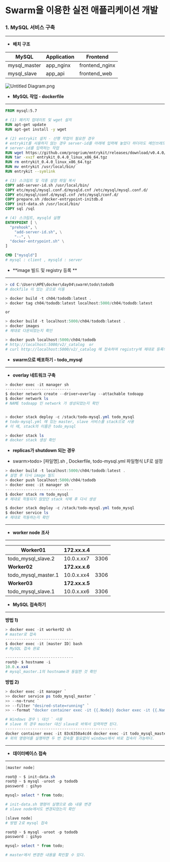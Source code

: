 # Swarm을 이용한 실전 애플리케이션 개발



### 1. MySQL 서비스 구축

---



- **배치 구조**

| MySQL        | Application | Frontend       |
| ------------ | ----------- | -------------- |
| mysql_master | app_nginx   | frontend_nginx |
| mysql_slave  | app_api     | frontend_web   |

![Untitled Diagram.png](https://github.com/whdvlf94/TIL/blob/master/img/Untitled%20Diagram.png?raw=true)







- **MySQL 작업 - dockerfile**

---

```dockerfile
FROM mysql:5.7

# (1) 패키지 업데이트 및 wget 설치
RUN apt-get update
RUN apt-get install -y wget

# (2) entrykit 설치 - 선행 작업이 필요한 경우
# entrykit를 사용하지 않는 경우 server-id를 아래에 입력해 놓았다 하더라도 메인쓰레드 보다 나중에 실행되는 경우가 발생할 수 있다.
# server-id를 입력하는 작업
RUN wget https://github.com/progrium/entrykit/releases/download/v0.4.0/entrykit_0.4.0_linux_x86_64.tgz
RUN tar -xvzf entrykit_0.4.0_linux_x86_64.tgz
RUN rm entrykit_0.4.0_linux_x86_64.tgz
RUN mv entrykit /usr/local/bin/
RUN entrykit --symlink

# (3) 스크립트 및 각종 설정 파일 복사
COPY add-server-id.sh /usr/local/bin/
COPY etc/mysql/mysql.conf.d/mysqld.cnf /etc/mysql/mysql.conf.d/
COPY etc/mysql/conf.d/mysql.cnf /etc/mysql/conf.d/
COPY prepare.sh /docker-entrypoint-initdb.d
COPY init-data.sh /usr/local/bin/
COPY sql /sql

# (4) 스크립트, mysqld 실행
ENTRYPOINT [ \
  "prehook", \
    "add-server-id.sh", \
    "--", \
  "docker-entrypoint.sh" \
]

CMD ["mysqld"]
# mysql : client , mysqld : server

```





- **image 빌드 및 registry 등록 **

---

```powershell
> cd C:\Users\HPE\docker\day04\swarm\todo\tododb
# dockfile 이 있는 곳으로 이동

> docker build -t ch04/tododb:latest .
> docker tag ch04/tododb:latest localhost:5000/ch04/tododb:latest

or

> docker build -t localhost:5000/ch04/tododb:latest .
> docker images 
# 제대로 다운되었는지 확인

> docker push localhost:5000/ch04/tododb
# http://localhost:5000/v2/_catalog  or
# curl http://localhost:5000/v2/_catalog 에 접속하여 registry에 제대로 등록되었는지 확인
```





- **swarm으로 배포하기 - todo_mysql**

---



- **overlay 네트워크 구축**

```powershell
> docker exec -it manager sh
-----------------------------
$ docker network create --driver=overlay --attachable todoapp
$ docker network ls
# NAME todoapp 인 network 가 생성되었는지 확인


> docker stack deploy -c /stack/todo-mysql.yml todo_mysql
# todo-mysql.yml 에 있는 master, slave 서비스를 stack으로 사용
# 이 때, stack의 이름은 todo_mysql

> docker stack ls
# docker stack 생성 확인

```



- **replicas가 shutdown 되는 경우**

- swarm>todo> [파일명].sh , Dockerfile, todo-mysql.yml 파일형식 LF로 설정 

```powershell
> docker build -t localhost:5000/ch04/tododb:latest .
# 설정 후 다시 image 빌드
> docker push localhost:5000/ch04/tododb
> docker exec -it manager sh
------------------------------
$ docker stack rm todo_mysql
# 제대로 작동되지 않았던 stack 삭제 후 다시 생성

$ docker stack deploy -c /stack/todo-mysql.yml todo_mysql
$ docker service ls
# 제대로 작동하는지 확인
```

---





- **worker node 조사**

---

| Worker01            | 172.xx.x.4     |      |
| ------------------- | -------------- | ---- |
| todo_mysql_slave.2  | 10.0.x.xx7     | 3306 |
| **Worker02**        | **172.xx.x.6** |      |
| todo_mysql_master.1 | 10.0.x.xx4     | 3306 |
| **Worker03**        | **172.xx.x.5** |      |
| todo_mysql_slave.1  | 10.0.x.xx6     | 3306 |



- **MySQL 접속하기**

---

**방법 1)**

```powershell
> docker exec -it worker02 sh
# master로 접속
------------------------------
$ docker exec -it [master ID] bash
# MySQL 접속 완료

------------------------------
root@~ $ hostname -i
10.0.x.xx4 
# mysql_master.1의 hostname과 동일한 것 확인
```



**방법 2)**

```powershell
> docker exec -it manager `
>> docker service ps todo_mysql_master `
>> --no-trunc `
>> --filter "desired-state=running" `
>> --format "docker container exec -it {{.Node}} docker exec -it {{.Name}}.{{.ID}} bash"

# Windows 경우 \ 대신 ` 사용
# slave 의 경우 master 대신 slave로 바꿔서 입력하면 된다.
-------------------------------------------------
docker container exec -it 83c6350a4cd4 docker exec -it todo_mysql_master.1.uzsv9nxfgso7vd9t75gix7km7 bash
# 위의 명령어를 실행하면 두 번 접속할 필요없이 windows에서 바로 접속이 가능하다.
```

---



- **데이터베이스 접속**

---

```powershell
[master node]

root@ ~ $ init-data.sh
root@ ~ $ mysql -uroot -p tododb
password : gihyo

mysql> select * from todo;

# init-data.sh 명령어 실행으로 db 내용 변경
# slave node에서도 변경되었는지 확인

[slave node] 
# 방법 2로 mysql 접속

root@ ~ $ mysql -uroot -p tododb
password : gihyo

mysql> select * from todo;

# master에서 변경한 내용을 확인할 수 있다.

```

